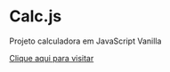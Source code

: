 # Calc.js
Projeto calculadora em JavaScript Vanilla

[Clique aqui para visitar](https://gensobrinho.github.io/Calc.js/)
